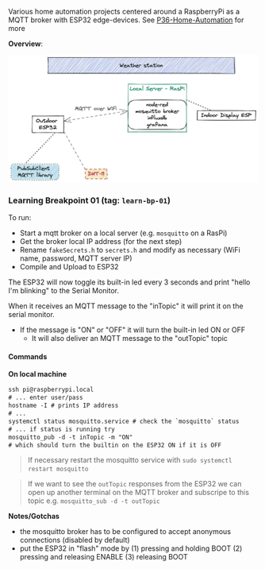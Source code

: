 Various home automation projects centered around a RaspberryPi as a MQTT broker with ESP32 edge-devices.
See [P36-Home-Automation](P36-Home-Automation.md) for more

**Overview**:

![](assets/README-1668739333080.jpeg)

### Learning Breakpoint 01 (tag: `learn-bp-01`)
To run: 
- Start a mqtt broker on a local server (e.g. `mosquitto` on a RasPi)
- Get the broker local IP address (for the next step)
- Rename `fakeSecrets.h` to `secrets.h` and modify as necessary (WiFi name, password, MQTT server IP)
- Compile and Upload to ESP32

The ESP32 will now toggle its built-in led every 3 seconds and print "hello I'm blinking" to the Serial Monitor.

When it receives an MQTT message to the "inTopic" it will print it on the serial monitor.
- If the message is "ON" or "OFF" it will turn the built-in led ON or OFF
    - It will also deliver an MQTT message to the "outTopic" topic

#### Commands

**On local machine**
```
ssh pi@raspberrypi.local 
# ... enter user/pass
hostname -I # prints IP address
# ...
systemctl status mosquitto.service # check the `mosquitto` status
# ... if status is running try
mosquitto_pub -d -t inTopic -m "ON" 
# which should turn the builtin on the ESP32 ON if it is OFF
```

> If necessary restart the mosquitto service with
`sudo systemctl restart mosquitto`

> If we want to see the `outTopic` responses from the ESP32 we can open up another terminal on the MQTT broker and subscripe to this topic e.g.
`mosquitto_sub -d -t outTopic`

**Notes/Gotchas**
- the mosquitto broker has to be configured to accept anonymous connections (disabled by default)
- put the ESP32 in "flash" mode by (1) pressing and holding BOOT (2) pressing and releasing ENABLE (3) releasing BOOT